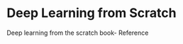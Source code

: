 # Deep Learning from Scratch
Deep learning from the scratch book- Reference
<!-- Concepts | Description
---------|------------
Forward Pass|
Backward Pass|
Dot Product|
Derivatives|
 -->
